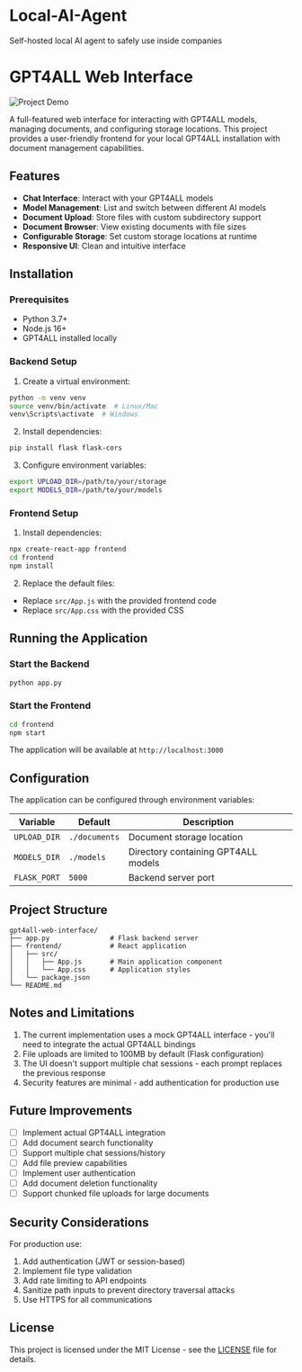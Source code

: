 # Local-AI-Agent
Self-hosted local AI agent to safely use inside companies


# GPT4ALL Web Interface

![Project Demo](demo-screenshot.png)

A full-featured web interface for interacting with GPT4ALL models, managing documents, and configuring storage locations. This project provides a user-friendly frontend for your local GPT4ALL installation with document management capabilities.

## Features

- **Chat Interface**: Interact with your GPT4ALL models
- **Model Management**: List and switch between different AI models
- **Document Upload**: Store files with custom subdirectory support
- **Document Browser**: View existing documents with file sizes
- **Configurable Storage**: Set custom storage locations at runtime
- **Responsive UI**: Clean and intuitive interface

## Installation

### Prerequisites
- Python 3.7+
- Node.js 16+
- GPT4ALL installed locally

### Backend Setup

1. Create a virtual environment:
```bash
python -m venv venv
source venv/bin/activate  # Linux/Mac
venv\Scripts\activate  # Windows
```

2. Install dependencies:
```bash
pip install flask flask-cors
```

3. Configure environment variables:
```bash
export UPLOAD_DIR=/path/to/your/storage
export MODELS_DIR=/path/to/your/models
```

### Frontend Setup

1. Install dependencies:
```bash
npx create-react-app frontend
cd frontend
npm install
```

2. Replace the default files:
- Replace `src/App.js` with the provided frontend code
- Replace `src/App.css` with the provided CSS

## Running the Application

### Start the Backend
```bash
python app.py
```

### Start the Frontend
```bash
cd frontend
npm start
```

The application will be available at `http://localhost:3000`

## Configuration

The application can be configured through environment variables:

| Variable | Default | Description |
|----------|---------|-------------|
| `UPLOAD_DIR` | `./documents` | Document storage location |
| `MODELS_DIR` | `./models` | Directory containing GPT4ALL models |
| `FLASK_PORT` | `5000` | Backend server port |

## Project Structure

```
gpt4all-web-interface/
├── app.py               # Flask backend server
├── frontend/            # React application
│   ├── src/
│   │   ├── App.js       # Main application component
│   │   └── App.css      # Application styles
│   └── package.json
└── README.md
```

## Notes and Limitations

1. The current implementation uses a mock GPT4ALL interface - you'll need to integrate the actual GPT4ALL bindings
2. File uploads are limited to 100MB by default (Flask configuration)
3. The UI doesn't support multiple chat sessions - each prompt replaces the previous response
4. Security features are minimal - add authentication for production use

## Future Improvements

- [ ] Implement actual GPT4ALL integration
- [ ] Add document search functionality
- [ ] Support multiple chat sessions/history
- [ ] Add file preview capabilities
- [ ] Implement user authentication
- [ ] Add document deletion functionality
- [ ] Support chunked file uploads for large documents

## Security Considerations

For production use:
1. Add authentication (JWT or session-based)
2. Implement file type validation
3. Add rate limiting to API endpoints
4. Sanitize path inputs to prevent directory traversal attacks
5. Use HTTPS for all communications

## License

This project is licensed under the MIT License - see the [LICENSE](LICENSE) file for details.
